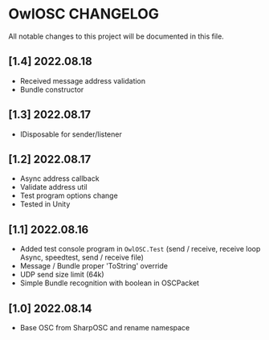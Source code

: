 # OwlOSC CHANGELOG

All notable changes to this project will be documented in this file.

## [1.4] 2022.08.18
- Received message address validation
- Bundle constructor

## [1.3] 2022.08.17
 - IDisposable for sender/listener

## [1.2] 2022.08.17

- Async address callback
- Validate address util
- Test program options change
- Tested in Unity

## [1.1] 2022.08.16

 - Added test console program in `OwlOSC.Test` (send / receive, receive loop Async, speedtest, send / receive file)
 - Message / Bundle proper 'ToString' override
 - UDP send size limit (64k)
 - Simple Bundle recognition with boolean in OSCPacket

## [1.0] 2022.08.14

 - Base OSC from SharpOSC and rename namespace